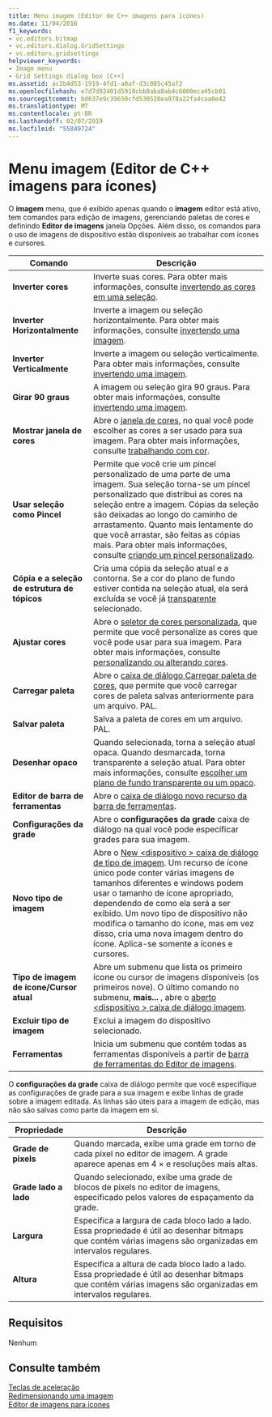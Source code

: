 ```yaml
---
title: Menu imagem (Editor de C++ imagens para ícones)
ms.date: 11/04/2016
f1_keywords:
- vc.editors.bitmap
- vc.editors.dialog.GridSettings
- vc.editors.gridsettings
helpviewer_keywords:
- Image menu
- Grid Settings dialog box [C++]
ms.assetid: ac2b4d53-1919-4fd1-a0af-d3c085c45af2
ms.openlocfilehash: e7d7d92401d5910cbb8aba8ab4c6000eca45cb01
ms.sourcegitcommit: bd637e9c39650cfd530520ea978a22fa4caa0e42
ms.translationtype: MT
ms.contentlocale: pt-BR
ms.lasthandoff: 02/07/2019
ms.locfileid: "55849724"
---
```

# <a name="image-menu-c-image-editor-for-icons"></a>Menu imagem (Editor de C++ imagens para ícones)

O **imagem** menu, que é exibido apenas quando o **imagem** editor está ativo, tem comandos para edição de imagens, gerenciando paletas de cores e definindo **Editor de imagens** janela Opções. Além disso, os comandos para o uso de imagens de dispositivo estão disponíveis ao trabalhar com ícones e cursores.

|Comando|Descrição|
|---|---|
|**Inverter cores**|Inverte suas cores. Para obter mais informações, consulte [invertendo as cores em uma seleção](../windows/inverting-the-colors-in-a-selection-image-editor-for-icons.md).|
|**Inverter Horizontalmente**|Inverte a imagem ou seleção horizontalmente. Para obter mais informações, consulte [invertendo uma imagem](../windows/flipping-an-image-image-editor-for-icons.md).|
|**Inverter Verticalmente**|Inverte a imagem ou seleção verticalmente. Para obter mais informações, consulte [invertendo uma imagem](../windows/flipping-an-image-image-editor-for-icons.md).|
|**Girar 90 graus**|A imagem ou seleção gira 90 graus. Para obter mais informações, consulte [invertendo uma imagem](../windows/flipping-an-image-image-editor-for-icons.md).|
|**Mostrar janela de cores**|Abre o [janela de cores](../windows/colors-window-image-editor-for-icons.md), no qual você pode escolher as cores a ser usado para sua imagem. Para obter mais informações, consulte [trabalhando com cor](../windows/working-with-color-image-editor-for-icons.md).|
|**Usar seleção como Pincel**|Permite que você crie um pincel personalizado de uma parte de uma imagem. Sua seleção torna-se um pincel personalizado que distribui as cores na seleção entre a imagem. Cópias da seleção são deixadas ao longo do caminho de arrastamento. Quanto mais lentamente do que você arrastar, são feitas as cópias mais. Para obter mais informações, consulte [criando um pincel personalizado](../windows/creating-a-custom-brush-image-editor-for-icons.md).|
|**Cópia e a seleção de estrutura de tópicos**|Cria uma cópia da seleção atual e a contorna. Se a cor do plano de fundo estiver contida na seleção atual, ela será excluída se você já [transparente](../windows/choosing-a-transparent-or-opaque-background-image-editor-for-icons.md) selecionado.
|**Ajustar cores**|Abre o [seletor de cores personalizada](../windows/custom-color-selector-dialog-box-image-editor-for-icons.md), que permite que você personalize as cores que você pode usar para sua imagem. Para obter mais informações, consulte [personalizando ou alterando cores](../windows/customizing-or-changing-colors-image-editor-for-icons.md).|
|**Carregar paleta**|Abre o [caixa de diálogo Carregar paleta de cores](../windows/load-palette-colors-dialog-box-image-editor-for-icons.md), que permite que você carregar cores de paleta salvas anteriormente para um arquivo. PAL.|
|**Salvar paleta**|Salva a paleta de cores em um arquivo. PAL.|
|**Desenhar opaco**|Quando selecionada, torna a seleção atual opaca. Quando desmarcada, torna transparente a seleção atual. Para obter mais informações, consulte [escolher um plano de fundo transparente ou um opaco](../windows/choosing-a-transparent-or-opaque-background-image-editor-for-icons.md).|
|**Editor de barra de ferramentas**|Abre o [caixa de diálogo novo recurso da barra de ferramentas](../windows/new-toolbar-resource-dialog-box.md).|
|**Configurações da grade**|Abre o **configurações da grade** caixa de diálogo na qual você pode especificar grades para sua imagem.|
|**Novo tipo de imagem**|Abre o [New \<dispositivo > caixa de diálogo de tipo de imagem](../windows/new-device-image-type-dialog-box-image-editor-for-icons.md). Um recurso de ícone único pode conter várias imagens de tamanhos diferentes e windows podem usar o tamanho de ícone apropriado, dependendo de como ela será a ser exibido. Um novo tipo de dispositivo não modifica o tamanho do ícone, mas em vez disso, cria uma nova imagem dentro do ícone. Aplica-se somente a ícones e cursores.|
|**Tipo de imagem de ícone/Cursor atual**|Abre um submenu que lista os primeiro ícone ou cursor de imagens disponíveis (os primeiros nove). O último comando no submenu, **mais...** , abre o [aberto \<dispositivo > caixa de diálogo imagem](../windows/open-device-image-dialog-box-image-editor-for-icons.md).|
|**Excluir tipo de imagem**|Exclui a imagem do dispositivo selecionado.|
|**Ferramentas**|Inicia um submenu que contém todas as ferramentas disponíveis a partir de [barra de ferramentas do Editor de imagens](../windows/toolbar-image-editor-for-icons.md).|

O **configurações da grade** caixa de diálogo permite que você especifique as configurações de grade para a sua imagem e exibe linhas de grade sobre a imagem editada. As linhas são úteis para a imagem de edição, mas não são salvas como parte da imagem em si.

|Propriedade|Descrição|
|---|---|
|**Grade de pixels**|Quando marcada, exibe uma grade em torno de cada pixel no editor de imagem. A grade aparece apenas em 4 × e resoluções mais altas.|
|**Grade lado a lado**|Quando selecionado, exibe uma grade de blocos de pixels no editor de imagens, especificado pelos valores de espaçamento da grade.|
|**Largura**|Especifica a largura de cada bloco lado a lado. Essa propriedade é útil ao desenhar bitmaps que contém várias imagens são organizadas em intervalos regulares.|
|**Altura**|Especifica a altura de cada bloco lado a lado. Essa propriedade é útil ao desenhar bitmaps que contém várias imagens são organizadas em intervalos regulares.|

## <a name="requirements"></a>Requisitos

Nenhum

## <a name="see-also"></a>Consulte também

[Teclas de aceleração](../windows/accelerator-keys-image-editor-for-icons.md)<br/>
[Redimensionando uma imagem](../windows/resizing-an-image-image-editor-for-icons.md)<br/>
[Editor de imagens para ícones](../windows/image-editor-for-icons.md)